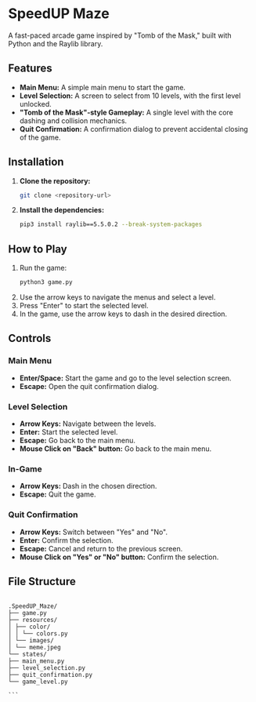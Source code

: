 # SpeedUP Maze

A fast-paced arcade game inspired by "Tomb of the Mask," built with Python and the Raylib library.

## Features

- **Main Menu:** A simple main menu to start the game.
- **Level Selection:** A screen to select from 10 levels, with the first level unlocked.
- **"Tomb of the Mask"-style Gameplay:** A single level with the core dashing and collision mechanics.
- **Quit Confirmation:** A confirmation dialog to prevent accidental closing of the game.

## Installation

1.  **Clone the repository:**
    ```bash
    git clone <repository-url>
    ```
2.  **Install the dependencies:**
    ```bash
    pip3 install raylib==5.5.0.2 --break-system-packages
    ```

## How to Play

1.  Run the game:
    ```bash
    python3 game.py
    ```
2.  Use the arrow keys to navigate the menus and select a level.
3.  Press "Enter" to start the selected level.
4.  In the game, use the arrow keys to dash in the desired direction.

## Controls

### Main Menu

- **Enter/Space:** Start the game and go to the level selection screen.
- **Escape:** Open the quit confirmation dialog.

### Level Selection

- **Arrow Keys:** Navigate between the levels.
- **Enter:** Start the selected level.
- **Escape:** Go back to the main menu.
- **Mouse Click on "Back" button:** Go back to the main menu.

### In-Game

- **Arrow Keys:** Dash in the chosen direction.
- **Escape:** Quit the game.

### Quit Confirmation

- **Arrow Keys:** Switch between "Yes" and "No".
- **Enter:** Confirm the selection.
- **Escape:** Cancel and return to the previous screen.
- **Mouse Click on "Yes" or "No" button:** Confirm the selection.

## File Structure

````

.SpeedUP_Maze/
├── game.py
├── resources/
│ ├── color/
│ │ └── colors.py
│ └── images/
│ └── meme.jpeg
└── states/
├── main_menu.py
├── level_selection.py
├── quit_confirmation.py
└── game_level.py

```

````
